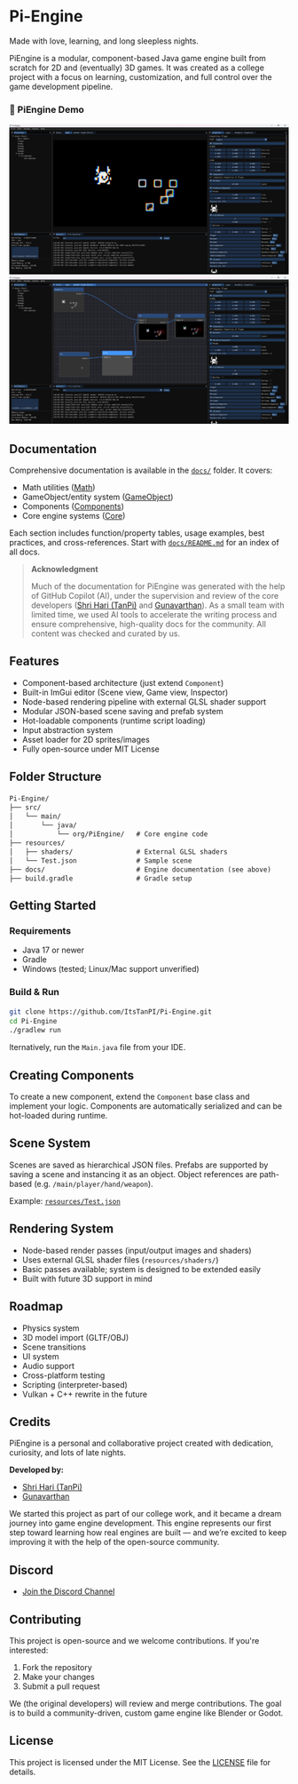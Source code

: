 # Pi-Engine 
Made with love, learning, and long sleepless nights.

PiEngine is a modular, component-based Java game engine built from scratch for 2D and (eventually) 3D games. It was created as a college project with a focus on learning, customization, and full control over the game development pipeline.

### 🎥 PiEngine Demo
[![Watch the video](docs/screenshots/Editor.png)](https://www.youtube.com/watch?v=3pVAaNRfhNo)
![RenderGraph Screenshots](docs/screenshots/RenderGraph.png)


## Documentation

Comprehensive documentation is available in the [`docs/`](docs/README.md) folder. It covers:
- Math utilities ([Math](docs/Math/README.md))
- GameObject/entity system ([GameObject](docs/GameObject/README.md))
- Components ([Components](docs/Components/README.md))
- Core engine systems ([Core](docs/Core/README.md))

Each section includes function/property tables, usage examples, best practices, and cross-references. Start with [`docs/README.md`](docs/README.md) for an index of all docs.

> **Acknowledgment**
>
> Much of the documentation for PiEngine was generated with the help of GitHub Copilot (AI), under the supervision and review of the core developers ([Shri Hari (TanPi)](https://github.com/ItsTanPI) and [Gunavarthan](https://github.com/Gunavarthan)).
> As a small team with limited time, we used AI tools to accelerate the writing process and ensure comprehensive, high-quality docs for the community. All content was checked and curated by us.

## Features

- Component-based architecture (just extend `Component`)
- Built-in ImGui editor (Scene view, Game view, Inspector)
- Node-based rendering pipeline with external GLSL shader support
- Modular JSON-based scene saving and prefab system
- Hot-loadable components (runtime script loading)
- Input abstraction system
- Asset loader for 2D sprites/images
- Fully open-source under MIT License

## Folder Structure

```
Pi-Engine/
├── src/
│   └── main/
│       └── java/
│           └── org/PiEngine/   # Core engine code
├── resources/
│   ├── shaders/                # External GLSL shaders
│   └── Test.json               # Sample scene
├── docs/                       # Engine documentation (see above)
├── build.gradle                # Gradle setup

```


## Getting Started

### Requirements

- Java 17 or newer
- Gradle
- Windows (tested; Linux/Mac support unverified)

### Build & Run

```bash
git clone https://github.com/ItsTanPI/Pi-Engine.git
cd Pi-Engine
./gradlew run
```
lternatively, run the `Main.java` file from your IDE.

## Creating Components

To create a new component, extend the `Component` base class and implement your logic. Components are automatically serialized and can be hot-loaded during runtime.

## Scene System

Scenes are saved as hierarchical JSON files. Prefabs are supported by saving a scene and instancing it as an object. Object references are path-based (e.g. `/main/player/hand/weapon`).

Example: [`resources/Test.json`](https://github.com/ItsTanPI/Pi-Engine/blob/main/src/main/resources/Test.json)

## Rendering System

- Node-based render passes (input/output images and shaders)
- Uses external GLSL shader files (`resources/shaders/`)
- Basic passes available; system is designed to be extended easily
- Built with future 3D support in mind

## Roadmap

- Physics system
- 3D model import (GLTF/OBJ)
- Scene transitions
- UI system
- Audio support
- Cross-platform testing
- Scripting (interpreter-based)
- Vulkan + C++ rewrite in the future

## Credits

PiEngine is a personal and collaborative project created with dedication, curiosity, and lots of late nights.

**Developed by:**
- [Shri Hari (TanPi)](https://github.com/ItsTanPI)
- [Gunavarthan](https://github.com/Gunavarthan)

We started this project as part of our college work, and it became a dream journey into game engine development. This engine represents our first step toward learning how real engines are built — and we’re excited to keep improving it with the help of the open-source community.

## Discord
 - [Join the Discord Channel](https://discord.gg/67RBFr6HpG)


## Contributing

This project is open-source and we welcome contributions. If you're interested:

1. Fork the repository
2. Make your changes
3. Submit a pull request

We (the original developers) will review and merge contributions. The goal is to build a community-driven, custom game engine like Blender or Godot.

## License

This project is licensed under the MIT License. See the [LICENSE](https://github.com/ItsTanPI/Pi-Engine/blob/main/LICENSE) file for details.
